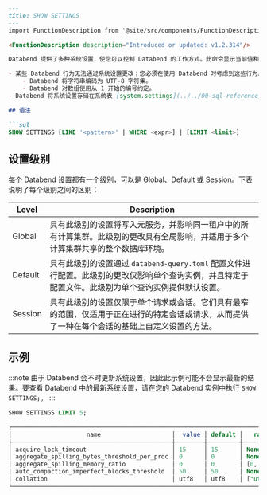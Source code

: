 ```md
---
title: SHOW SETTINGS
---
import FunctionDescription from '@site/src/components/FunctionDescription';

<FunctionDescription description="Introduced or updated: v1.2.314"/>

Databend 提供了多种系统设置，使您可以控制 Databend 的工作方式。此命令显示当前值和默认值，以及可用系统设置的 [Setting Levels](#setting-levels)。要更新设置，请使用 [SET](02-set-global.md) 或 [UNSET](02-unset.md) 命令。

- 某些 Databend 行为无法通过系统设置更改；您必须在使用 Databend 时考虑到这些行为。例如，
    - Databend 将字符串编码为 UTF-8 字符集。
    - Databend 对数组使用从 1 开始的编号约定。
- Databend 将系统设置存储在系统表 [system.settings](../../00-sql-reference/20-system-tables/system-settings.md) 中。

## 语法

```sql
SHOW SETTINGS [LIKE '<pattern>' | WHERE <expr>] | [LIMIT <limit>]
```

## 设置级别

每个 Databend 设置都有一个级别，可以是 Global、Default 或 Session。下表说明了每个级别之间的区别：

|   Level    |   Description                                                                                                                                                                                                                                                              |
|------------|----------------------------------------------------------------------------------------------------------------------------------------------------------------------------------------------------------------------------------------------------------------------------|
|   Global   |   具有此级别的设置将写入元服务，并影响同一租户中的所有计算集群。此级别的更改具有全局影响，并适用于多个计算集群共享的整个数据库环境。                                                                                                                                                                                             |
|   Default  |   具有此级别的设置通过 `databend-query.toml` 配置文件进行配置。此级别的更改仅影响单个查询实例，并且特定于配置文件。此级别为单个查询实例提供默认设置。                                                                                                                                                                                            |
|   Session  |   具有此级别的设置仅限于单个请求或会话。它们具有最窄的范围，仅适用于正在进行的特定会话或请求，从而提供了一种在每个会话的基础上自定义设置的方法。                                                                                                                                                                                               |

## 示例

:::note
由于 Databend 会不时更新系统设置，因此此示例可能不会显示最新的结果。要查看 Databend 中的最新系统设置，请在您的 Databend 实例中执行 `SHOW SETTINGS;`。
:::

```sql
SHOW SETTINGS LIMIT 5;

┌───────────────────────────────────────────────────────────────────────────────────────────────────────────────────────────────────────────────────────────────────────────────────────────────────────────────────────────────────────────────────┐
│                     name                    │  value │ default │   range  │  level  │                                                                     description                                                                    │  type  │
├─────────────────────────────────────────────┼────────┼─────────┼──────────┼─────────┼────────────────────────────────────────────────────────────────────────────────────────────────────────────────────────────────────────────────────┼────────┤
│ acquire_lock_timeout                        │ 15     │ 15      │ None     │ DEFAULT │ Sets the maximum timeout in seconds for acquire a lock.                                                                                            │ UInt64 │
│ aggregate_spilling_bytes_threshold_per_proc │ 0      │ 0       │ None     │ DEFAULT │ Sets the maximum amount of memory in bytes that an aggregator can use before spilling data to storage during query execution.                      │ UInt64 │
│ aggregate_spilling_memory_ratio             │ 0      │ 0       │ [0, 100] │ DEFAULT │ Sets the maximum memory ratio in bytes that an aggregator can use before spilling data to storage during query execution.                          │ UInt64 │
│ auto_compaction_imperfect_blocks_threshold  │ 50     │ 50      │ None     │ DEFAULT │ Threshold for triggering auto compaction. This occurs when the number of imperfect blocks in a snapshot exceeds this value after write operations. │ UInt64 │
│ collation                                   │ utf8   │ utf8    │ ["utf8"] │ DEFAULT │ Sets the character collation. Available values include "utf8".                                                                                     │ String │
└───────────────────────────────────────────────────────────────────────────────────────────────────────────────────────────────────────────────────────────────────────────────────────────────────────────────────────────────────────────────────┘
```
